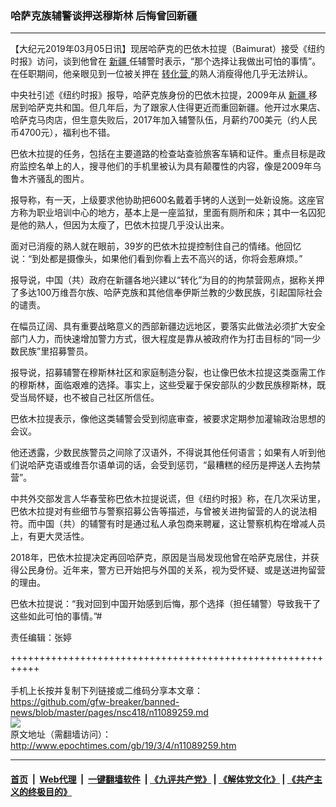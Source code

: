 ### 哈萨克族辅警谈押送穆斯林 后悔曾回新疆
------------------------

<p>
 【大纪元2019年03月05日讯】现居哈萨克的巴依木拉提（Baimurat）接受《纽约时报》访问，谈到他曾在
 <a href="http://www.epochtimes.com/gb/tag/%E6%96%B0%E7%96%86.html">
  新疆
 </a>
 任辅警时表示，“那个选择让我做出可怕的事情”。在任职期间，他亲眼见到一位被关押在
 <a href="http://www.epochtimes.com/gb/tag/%E8%BD%AC%E5%8C%96%E8%90%A5.html">
  转化营
 </a>
 的熟人消瘦得他几乎无法辨认。
</p>
<p>
 中央社引述《纽约时报》报导，哈萨克族身份的巴依木拉提，2009年从
 <a href="http://www.epochtimes.com/gb/tag/%E6%96%B0%E7%96%86.html">
  新疆
 </a>
 移居到哈萨克共和国。但几年后，为了跟家人住得更近而重回新疆。他开过水果店、哈萨克马肉店，但生意失败后，2017年加入辅警队伍，月薪约700美元（约人民币4700元），福利也不错。
</p>
<p>
 巴依木拉提的任务，包括在主要道路的检查站查验旅客车辆和证件。重点目标是政府监控名单上的人，搜寻他们的手机里被认为具有颠覆性的内容，像是2009年乌鲁木齐骚乱的图片。
</p>
<p>
 报导称，有一天，上级要求他协助把600名戴着手铐的人送到一处新设施。这座官方称为职业培训中心的地方，基本上是一座监狱，里面有厕所和床；其中一名囚犯是他的熟人，但因为太瘦了，巴依木拉提几乎没认出来。
</p>
<p>
 面对已消瘦的熟人就在眼前，39岁的巴依木拉提控制住自己的情绪。他回忆说：“到处都是摄像头，如果他们看到你看上去不高兴的话，你将会惹麻烦。”
</p>
<p>
 报导说，中国（共）政府在新疆各地兴建以“转化”为目的的拘禁营网点，据称关押了多达100万维吾尔族、哈萨克族和其他信奉伊斯兰教的少数民族，引起国际社会的谴责。
</p>
<p>
 在幅员辽阔、具有重要战略意义的西部新疆边远地区，要落实此做法必须扩大安全部门人力，而快速增加警力方式，很大程度是靠从被政府作为打击目标的“同一少数民族”里招募警员。
</p>
<p>
 报导说，招募辅警在穆斯林社区和家庭制造分裂，也让像巴依木拉提这类亟需工作的穆斯林，面临艰难的选择。事实上，这些受雇于保安部队的少数民族穆斯林，既受当局怀疑，也不被自己社区所信任。
</p>
<p>
 巴依木拉提表示，像他这类辅警会受到彻底审查，被要求定期参加灌输政治思想的会议。
</p>
<p>
 他还透露，少数民族警员之间除了汉语外，不得说其他任何语言；如果有人听到他们说哈萨克语或维吾尔语单词的话，会受到惩罚，“最糟糕的经历是押送人去拘禁营”。
</p>
<p>
 中共外交部发言人华春莹称巴依木拉提说谎，但《纽约时报》称，在几次采访里，巴依木拉提对有些细节与警察招募公告等描述，与曾被关进拘留营的人的说法相符。而中国（共）的辅警有时是通过私人承包商来聘雇，这让警察机构在增减人员上，有更大灵活性。
</p>
<p>
 2018年，巴依木拉提决定再回哈萨克，原因是当局发现他曾在哈萨克居住，并获得公民身份。近年来，警方已开始把与外国的关系，视为受怀疑、或是送进拘留营的理由。
</p>
<p>
 巴依木拉提说：“我对回到中国开始感到后悔，那个选择（担任辅警）导致我干了这些如此可怕的事情。”#
</p>
<p>
 责任编辑：张婷
</p>

+++++++++++++++++++++++++++++++++++++++++++++++++++++++++++<br/><br/>
手机上长按并复制下列链接或二维码分享本文章：<br/>
https://github.com/gfw-breaker/banned-news/blob/master/pages/nsc418/n11089259.md <br/>
<a href='https://github.com/gfw-breaker/banned-news/blob/master/pages/nsc418/n11089259.md'><img src='https://github.com/gfw-breaker/banned-news/blob/master/pages/nsc418/n11089259.md.png'/></a> <br/>
原文地址（需翻墙访问）：http://www.epochtimes.com/gb/19/3/4/n11089259.htm


------------------------
#### [首页](https://github.com/gfw-breaker/banned-news/blob/master/README.md) &nbsp;|&nbsp; [Web代理](https://github.com/labour-camp/helloworld) &nbsp;|&nbsp; [一键翻墙软件](https://github.com/gfw-breaker/nogfw/blob/master/README.md) &nbsp;| [《九评共产党》](https://github.com/gfw-breaker/9ping.md/blob/master/README.md#九评之一评共产党是什么) | [《解体党文化》](https://github.com/gfw-breaker/jtdwh.md/blob/master/README.md) | [《共产主义的终极目的》](https://github.com/gfw-breaker/gczydzjmd.md/blob/master/README.md)


